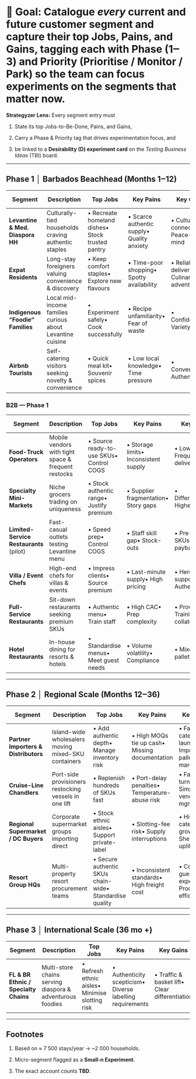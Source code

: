 # **🎯 Goal:** Catalogue *every* current and future customer segment and capture their **top Jobs, Pains, and Gains**, tagging each with **Phase (1‒3)** and **Priority (Prioritise / Monitor / Park)** so the team can focus experiments on the segments that matter now.

**Strategyzer Lens:** Every segment entry must

1. State its top Jobs-to-Be-Done, Pains, and Gains,

2. Carry a Phase & Priority tag that drives experimentation focus, and

3. be linked to a **Desirability (D) experiment card** on the *Testing Business Ideas* (TBI) board.

---

## **Phase 1 │ Barbados Beachhead (Months 1‒12)**

| Segment | Description | Top Jobs | Key Pains | Key Gains | Size & Priority | TBI Card |
| ----- | ----- | ----- | ----- | ----- | ----- | ----- |
| **Levantine & Med. Diaspora HH** | Culturally-tied households craving authentic staples | • Recreate homeland dishes• Stock trusted pantry | • Scarce authentic supply• Quality anxiety | • Cultural connection• Peace-of-mind | ≈ 43 HH • **Prioritise** | 🔗 |
| **Expat Residents** | Long-stay foreigners valuing convenience & discovery | • Keep comfort staples• Explore new flavours | • Time-poor shopping• Spotty availability | • Reliable delivery• Culinary adventure | ≈ 1 000 HH • **Prioritise** | 🔗 |
| **Indigenous “Foodie” Families** | Local mid-income families curious about Levantine cuisine | • Experiment safely• Cook successfully | • Recipe unfamiliarity• Fear of waste | • Confidence• Variety | ≈ 960 HH • **Prioritise** | 🔗 |
| **Airbnb Tourists** | Self-catering visitors seeking novelty & convenience | • Quick meal kit• Souvenir spices | • Low local knowledge• Time pressure | • Convenience• Authenticity | ≈ 2 000 HH[1](https://chatgpt.com/c/68306eee-e300-8006-9054-d2e32e1e1625#user-content-fn-1) • **Monitor** | 🔗 |

### **B2B — Phase 1**

| Segment | Description | Top Jobs | Key Pains | Key Gains | Size & Priority | TBI Card |
| ----- | ----- | ----- | ----- | ----- | ----- | ----- |
| **Food-Truck Operators** | Mobile vendors with tight space & frequent restocks | • Source ready-to-use SKUs• Control COGS | • Storage limits• Inconsistent supply | • Low MOQ• Frequent delivery | 3 accounts (Small-n Experiment)[2](https://chatgpt.com/c/68306eee-e300-8006-9054-d2e32e1e1625#user-content-fn-2) • **Prioritise** | 🔗 |
| **Specialty Mini-Markets** | Niche grocers trading on uniqueness | • Stock authentic range• Justify premium | • Supplier fragmentation• Story gaps | • Differentiation• Higher margin | 15 accounts • **Prioritise** | 🔗 |
| **Limited-Service Restaurants** (pilot) | Fast-casual outlets testing Levantine menu | • Speed prep• Control COGS | • Staff skill gap• Stock-outs | • Pre-prepped SKUs• Quick payback | 5 accounts (pilot) • **Prioritise** | 🔗 |
| **Villa / Event Chefs** | High-end chefs for villas & events | • Impress clients• Source premium | • Last-minute supply• High pricing | • Hero-chef support• Authenticity | 6 accounts • **Monitor** | 🔗 |
| **Full-Service Restaurants** | Sit-down restaurants seeking premium SKUs | • Authentic menu• Train staff | • High CAC• Prep complexity | • Provenance• Training collateral | 2 accounts • **Park** | 🔗 |
| **Hotel Restaurants** | In-house dining for resorts & hotels | • Standardise menus• Meet guest needs | • Volume volatility• Compliance | • Mixed-temp pallets• SLAs | 3 accounts • **Park** | 🔗 |

---

## **Phase 2 │ Regional Scale (Months 12‒36)**

| Segment | Description | Top Jobs | Key Pains | Key Gains | Size & Priority | TBI Card |
| ----- | ----- | ----- | ----- | ----- | ----- | ----- |
| **Partner Importers & Distributors** | Island-wide wholesalers moving mixed-SKU containers | • Add authentic depth• Manage inventory risk | • High MOQs tie up cash• Missing documentation | • Faster category launch• Improved pallet margin | — accounts • **Prioritise** from M12[3](https://chatgpt.com/c/68306eee-e300-8006-9054-d2e32e1e1625#user-content-fn-3) | 🔗 |
| **Cruise-Line Chandlers** | Port-side provisioners restocking vessels in one lift | • Replenish hundreds of SKUs fast | • Port-delay penalties• Temperature-abuse risk | • Faster turnaround• Simplified vendor mgmt | — accounts • **Park**[3](https://chatgpt.com/c/68306eee-e300-8006-9054-d2e32e1e1625#user-content-fn-3) | 🔗 |
| **Regional Supermarket / DC Buyers** | Corporate supermarket groups importing direct | • Stock ethnic aisles• Support private-label | • Slotting-fee risk• Supply interruptions | • Higher category growth• Shelf-turn uplift | — accounts • **Park**[3](https://chatgpt.com/c/68306eee-e300-8006-9054-d2e32e1e1625#user-content-fn-3) | 🔗 |
| **Resort Group HQs** | Multi-property resort procurement teams | • Secure authentic SKUs chain-wide• Standardise quality | • Inconsistent standards• High freight cost | • Consistent guest experience• Procurement efficiency | — accounts • **Park**[3](https://chatgpt.com/c/68306eee-e300-8006-9054-d2e32e1e1625#user-content-fn-3) | 🔗 |

---

## **Phase 3 │ International Scale (36 mo \+)**

| Segment | Description | Top Jobs | Key Pains | Key Gains | Size & Priority | TBI Card |
| ----- | ----- | ----- | ----- | ----- | ----- | ----- |
| **FL & BR Ethnic / Specialty Chains** | Multi-store chains serving diaspora & adventurous foodies | • Refresh ethnic aisles• Minimise slotting risk | • Authenticity scepticism• Diverse labelling requirements | • Traffic & basket lift• Clear differentiation | — accounts • **Park (Phase 3\)**[3](https://chatgpt.com/c/68306eee-e300-8006-9054-d2e32e1e1625#user-content-fn-3) | 🔗 |

---

## **Footnotes**

1. Based on ≈ 7 500 stays/year → \~2 000 households.

2. Micro-segment flagged as a **Small-n Experiment**.

3. The exact account counts **TBD**. 

